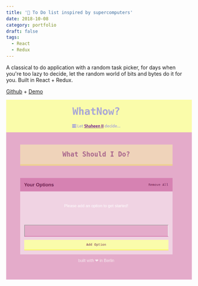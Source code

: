 ```yaml
---
title: '📓 To Do list inspired by supercomputers'
date: 2018-10-08
category: portfolio
draft: false
tags:
  - React
  - Redux
---
```


A classical to do application with a random task picker, for days when you're too lazy to decide, let the random world of bits and bytes do it for you. Built in React + Redux.

[Github](https://github.com/christiankopac/whatnow-app) + [Demo](http://sturdy-clock.surge.sh/)

![](./project-todo.png)